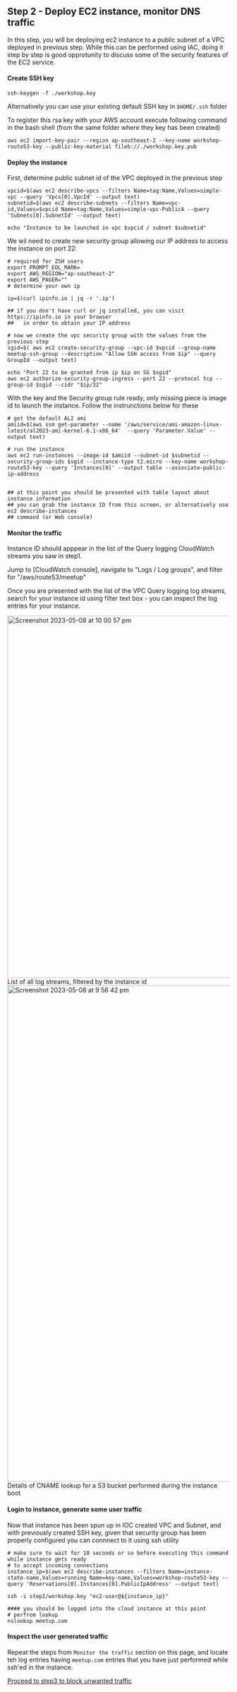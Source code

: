 ## Step 2 - Deploy EC2 instance, monitor DNS traffic

In this step, you will be deploying ec2 instance to a public subnet of a VPC 
deployed in previous step. While this can be performed using IAC, doing it
step by step is good opprotunity to discuss some of the security features
of the EC2 service. 

#### Create SSH key

```
ssh-keygen -f ./workshop.key
```

Alternatively you can use your existing default SSH key in `$HOME/.ssh` folder 

To register this rsa key with your AWS account execute following command 
in the bash shell (from the same folder where they key has been created)

```
aws ec2 import-key-pair --region ap-southeast-2 --key-name workshop-route53-key --public-key-material fileb://./workshop.key.pub
```

#### Deploy the instance

First, determine public subnet id of the VPC deployed in the previous step


```
vpcid=$(aws ec2 describe-vpcs --filters Name=tag:Name,Values=simple-vpc --query 'Vpcs[0].VpcId' --output text) 
subnetid=$(aws ec2 describe-subnets --filters Name=vpc-id,Values=$vpcid Name=tag:Name,Values=simple-vpc-PublicA --query 'Subnets[0].SubnetId' --output text)

echo "Instance to be launched in vpc $vpcid / subnet $subnetid"
```

We wil need to create new security group allowing our IP address to access the instance on port 22:


```
# required for ZSH users
export PROMPT_EOL_MARK=
export AWS_REGION="ap-southeast-2"
export AWS_PAGER=""
# determine your own ip

ip=$(curl ipinfo.io | jq -r '.ip')

## if you don't have curl or jq installed, you can visit https://ipinfo.io in your browser
##   in order to obtain your IP address 

# now we create the vpc security group with the values from the previous step
sgid=$( aws ec2 create-security-group --vpc-id $vpcid --group-name meetup-ssh-group --description "Allow SSH access from $ip" --query GroupId --output text)

echo "Port 22 to be granted from ip $ip on SG $sgid"
aws ec2 authorize-security-group-ingress --port 22 --protocol tcp --group-id $sgid --cidr "$ip/32"
```


With the key and the Security group rule ready, only missing piece is image id to launch the instance. 
Follow the instrunctions below for these 


```
# get the default AL2 ami 
amiid=$(aws ssm get-parameter --name '/aws/service/ami-amazon-linux-latest/al2023-ami-kernel-6.1-x86_64'  --query 'Parameter.Value' --output text)

# run the instance
aws ec2 run-instances --image-id $amiid --subnet-id $subnetid --security-group-ids $sgid --instance-type t2.micro --key-name workshop-route53-key --query 'Instances[0]' --output table --associate-public-ip-address


## at this point you should be presented with table layout about instance information
## you can grab the instance ID from this screen, or alternatively use ec2 describe-instances 
## command (or Web console)
```



#### Monitor the traffic

Instance ID should apppear in the list of the Query logging CloudWatch streams you saw in step1. 

Jump to [CloudWatch console], navigate to "Logs / Log groups", and filter for "/aws/route53/meetup"

Once you are presented with the list of the VPC Query logging log streams, search for your instance id
using filter text box - you can inspect the log entries for your instance. 

<img width="821" alt="Screenshot 2023-05-08 at 10 00 57 pm" src="https://user-images.githubusercontent.com/1170273/236818694-f1c1a6d0-ff18-49c2-9df8-ab66fd9c1f1b.png">
List of all log streams, filtered by the instance id

<img width="1125" alt="Screenshot 2023-05-08 at 9 56 42 pm" src="https://user-images.githubusercontent.com/1170273/236818720-637341a0-74b0-47a4-9245-6ccc5a155c5f.png">
Details of CNAME lookup for a S3 bucket performed during the instance boot





#### Login to instance, generate some user traffic 

Now that instance has been spun up in IOC created VPC and Subnet, and with previously created
SSH key, given that security group has been properly configured you can connnect to it using 
ssh utility

```
# make sure to wait for 10 seconds or so before executing this command while instance gets ready 
# to accept incoming connections
instance_ip=$(aws ec2 describe-instances --filters Name=instance-state-name,Values=running Name=key-name,Values=workshop-route53-key --query 'Reservations[0].Instances[0].PublicIpAddress' --output text)

ssh -i step2/workshop.key "ec2-user@${instance_ip}" 

#### you should be logged into the cloud instance at this point
# perfrom lookup 
nslookup meetup.com
```

#### Inspect the user generated traffic

Repeat the steps from `Monitor the traffic` section on this page, and locate teh log entries 
having `meetup.com` entries that you have just performed while ssh'ed in the instance. 


[Proceed to step3 to block unwanted traffic](../step3/README.md)